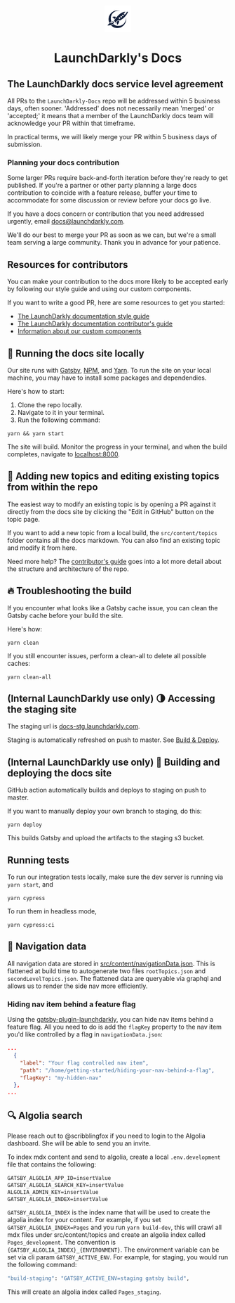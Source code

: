 <p align="center">
  <a href="https://www.gatsbyjs.org">
    <img alt="Gatsby" src="assets/images/launchdarkly-logo.png" width="60" />
  </a>
</p>
<h1 align="center">
  LaunchDarkly's Docs
</h1>

## The LaunchDarkly docs service level agreement

All PRs to the `LaunchDarkly-Docs` repo will be addressed within 5 business days, often sooner. 'Addressed' does not necessarily mean 'merged' or 'accepted;' it means that a member of the LaunchDarkly docs team will acknowledge your PR within that timeframe.

In practical terms, we will likely merge your PR within 5 business days of submission.

### Planning your docs contribution

Some larger PRs require back-and-forth iteration before they're ready to get published. If you're a partner or other party planning a large docs contribution to coincide with a feature release, buffer your time to accommodate for some discussion or review before your docs go live. 

If you have a docs concern or contribution that you need addressed urgently, email docs@launchdarkly.com.

We'll do our best to merge your PR as soon as we can, but we're a small team serving a large community. Thank you in advance for your patience. 

## Resources for contributors 

You can make your contribution to the docs more likely to be accepted early by following our style guide and using our custom components.

If you want to write a good PR, here are some resources to get you started:

* [The LaunchDarkly documentation style guide](style-guide.md)
* [The LaunchDarkly documentation contributor's guide](contributors-guide.md)
* [Information about our custom components](components.md)

## 🚴 Running the docs site locally

Our site runs with [Gatsby](https://www.gatsbyjs.org/), [NPM](https://www.npmjs.com/), and [Yarn](https://classic.yarnpkg.com/en/). To run the site on your local machine, you may have to install some packages and dependendies. 

Here's how to start:

1. Clone the repo locally. 
2. Navigate to it in your terminal.
3. Run the following command:

```shell
yarn && yarn start
```

The site will build. Monitor the progress in your terminal, and when the build completes, navigate to [localhost:8000](http://localhost:8000). 

## 👥 Adding new topics and editing existing topics from within the repo

The easiest way to modify an existing topic is by opening a PR against it directly from the docs site by clicking the "Edit in GitHub" button on the topic page.

If you want to add a new topic from a local build, the `src/content/topics` folder contains all the docs markdown. You can also find an existing topic and modify it from here.

Need more help? The [contributor's guide](contributors-guide.md) goes into a lot more detail about the structure and architecture of the repo.

## 🔥 Troubleshooting the build

If you encounter what looks like a Gatsby cache issue, you can clean the Gatsby cache before your build the site.

Here's how:

```shell script
yarn clean
```

If you still encounter issues, perform a clean-all to delete all possible caches:

```shell script
yarn clean-all
```

## (Internal LaunchDarkly use only) 🌗 Accessing the staging site 

The staging url is [docs-stg.launchdarkly.com](https://docs-stg.launchdarkly.com).

Staging is automatically refreshed on push to master. See [Build & Deploy](#-build--deploy).

## (Internal LaunchDarkly use only) 🚀 Building and deploying the docs site

GitHub action automatically builds and deploys to staging on push to master.

If you want to manually deploy your own branch to staging, do this:

```shell
yarn deploy
```

This builds Gatsby and upload the artifacts to the staging s3 bucket.

## Running tests

To run our integration tests locally, make sure the dev server is running via `yarn start`, and

```shell
yarn cypress
```

To run them in headless mode,

```shell
yarn cypress:ci
```

## 🔨 Navigation data

All navigation data are stored in [src/content/navigationData.json](https://github.com/launchdarkly/git-gatsby/blob/master/src/content/navigationData.json).
This is flattened at build time to autogenerate two files `rootTopics.json` and `secondLevelTopics.json`. The
flattened data are queryable via graphql and allows us to render the side nav more efficiently.

### Hiding nav item behind a feature flag

Using the [gatsby-plugin-launchdarkly](https://github.com/launchdarkly-labs/gatsby-plugin-launchdarkly), you can hide nav items behind a feature flag. All you need to do is add the `flagKey` property to the nav item you'd like controlled by a flag in `navigationData.json`:

```json
...
  {
    "label": "Your flag controlled nav item",
    "path": "/home/getting-started/hiding-your-nav-behind-a-flag",
    "flagKey": "my-hidden-nav"
  },
...
```

## 🔍 Algolia search

Please reach out to @scribblingfox if you need to login to the Algolia dashboard. She will be able to send you an invite.

To index mdx content and send to algolia, create a local `.env.development` file that contains the following:

```dotenv
GATSBY_ALGOLIA_APP_ID=insertValue
GATSBY_ALGOLIA_SEARCH_KEY=insertValue
ALGOLIA_ADMIN_KEY=insertValue
GATSBY_ALGOLIA_INDEX=insertValue
```

`GATSBY_ALGOLIA_INDEX` is the index name that will be used to create the algolia index for your content.
For example, if you set `GATSBY_ALGOLIA_INDEX=Pages` and you run `yarn build-dev`, this will crawl
all mdx files under src/content/topics and create an algolia index called `Pages_development`.
The convention is `{GATSBY_ALGOLIA_INDEX}_{ENVIRONMENT}`. The environment variable can be set via
cli param `GATSBY_ACTIVE_ENV`. For example, for staging, you would run the following command:

```bash
"build-staging": "GATSBY_ACTIVE_ENV=staging gatsby build",
```

This will create an algolia index called `Pages_staging`.